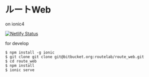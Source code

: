 # ルートWeb

on ionic4

[![Netlify Status](https://api.netlify.com/api/v1/badges/778e6b8c-b6b3-4c21-a16b-05c7e2f3acae/deploy-status)](https://app.netlify.com/sites/tender-archimedes-e0e6a1/deploys)


for develop

```
$ npm install -g ionic
$ git clone git clone git@bitbucket.org:routelab/route_web.git
$ cd route_web
$ npm install
$ ionic serve
```

